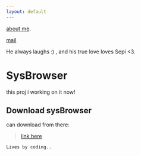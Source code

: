 ```yaml
---
layout: default
---
```


[about me](./about.html).

[mail](mailto:man@reza.am)

He always laughs :) , and his true love loves Sepi <3.

# SysBrowser

this proj i working on it now!

## Download sysBrowser

can download from there:

> [link here](https://github.com/rezajax/brave-browser)

```
Lives by coding..
```
